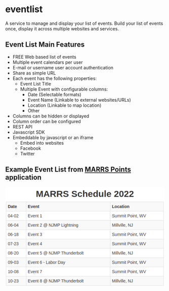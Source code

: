 # eventlist
A service to manage and display your list of events.  Build your list of events once, display it across multiple websites and services.

## Event List Main Features
- FREE Web based list of events
- Multiple event calendars per user
- E-mail or username user account authentication
- Share as simple URL
- Each event has the following properties:
  - Event List Title
  - Multiple Event with configurable columns:
    - Date (Selectable formats)
    - Event Name (Linkable to external websites/URLs)
    - Location (Linkable to map location)
    - Other
- Columns can be hidden or displayed
- Column order can be configured
- REST API
- Javascript SDK
- Embeddable by javascript or an iframe
  - Embed into websites
  - Facebook
  - Twitter

## Example Event List from [MARRS Points](http://marrspoints.com/) application
![](docs/MARRS-2022.png)
